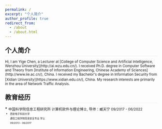 ```yaml
---
permalink: /
excerpt: "个人简介"
author_profile: true
redirect_from: 
  - /about
  - /about.html
---
```

<style>
.page__content p {
    margin: 0 0 0em;
}
p{
    /*margin: 0;*/
    /*padding: -30;*/
    /*line-height: 15px;*/
}
a{
	color:#7c1313;
}
ul{
    /*margin: 0;*/
    /*padding: -30;*/
    line-height: 15px;
    margin-block-start: 0em;
    margin-block-end: 0em;
}
ul li, ol li {
    margin-bottom: 0.em;
}
h1, h2, h3, h4, h5, h6 {
	padding-bottom: 0.2em;
	margin: 1em 0 0.5em;
	border-bottom: 2px solid #f2f3f3;
}
</style>

<h2>个人简介</h2>
<small> Hi, I am Yige Chen, a Lecturer at [College of Computer Science and Artificial Intelligence, Wenzhou University](http://ai.wzu.edu.cn/). I received Ph.D. degree in Computer Software and Theory from [Institute of Information Engineering, Chinese Academy of Sciences](http://www.iie.ac.cn/), China. I received my Bachelor's degree in Information Security from [Xidian University](https://www.xidian.edu.cn/), China.</small>
<small>My research interests are primarily in the area of Network Traffic Analysis.</small>

<h2>教育经历</h2>
* <small> 中国科学院信息工程研究所  
计算机软件与理论博士, 导师：臧天宁  
09/2017 - 06/2022<small>

* <small> 西安电子科技大学  
通信工程学院信息安全专业 学士  
09/2013 - 06/2017<small>
